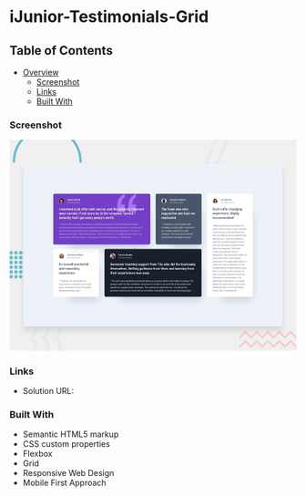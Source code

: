 # iJunior-Testimonials-Grid

## Table of Contents

- [Overview](#overview)
  - [Screenshot](#screenshot)
  - [Links](#links)
  - [Built With](#built-with)


### Screenshot

![](./design/desktop-preview.jpg)

### Links

- Solution URL: []()

### Built With

- Semantic HTML5 markup
- CSS custom properties
- Flexbox
- Grid
- Responsive Web Design
- Mobile First Approach
